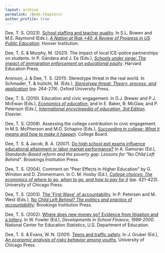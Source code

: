 ```yaml
---
layout: archive
permalink: /Book-Chapters/
author_profile: true
---
```


Dee, T. S. (2023). [School staffing and teacher quality](https://www.hoover.org/research/school-staffing-and-teacher-quality-nation-risk-40).  In S.L. Bowen and M.E. Raymond (Eds.), _[A Nation at Risk +40: A Review of Progress in US Public Education](https://www.hoover.org/nation-risk-40-review-progress-us-public-education)_. Hoover Institution.

Dee, T. S. & Murphy, M. (2021). The impact of local ICE-police partnerships on students. In P. Gándara and J. Ee (Eds.), _[Schools under siege: The impact of immigration enforcement on educational equity](https://www.hepg.org/hep-home/books/schools-under-siege)_. Harvard Education Press.

Aronson, J. & Dee, T. S. (2011). Stereotype threat in the real world. In Schmader, T. & Inzlicht, M. (Eds.), _[Stereotype threat: Theory, process, and application](https://oxford.universitypressscholarship.com/view/10.1093/acprof:oso/9780199732449.001.0001/acprof-9780199732449)_ (pp. 264-279). Oxford University Press.

Dee, T. S. (2010). Education and civic engagement. In D.J. Brewer and P.J. McEwan (Eds.), _[Economics of education](https://www.elsevier.com/books/economics-of-education/brewer/978-0-08-096530-7)_, and In E. Baker, B. McGaw, and P. Peterson (Eds.), _[International encyclopedia of education, 3rd Edition](https://www.sciencedirect.com/referencework/9780080448947/international-encyclopedia-of-education)_. Elsevier.

Dee, T. S. (2008). Assessing the college contribution to civic engagement. In M.S. McPherson and M.O. Schapiro (Eds.), _[Succeeding in college: What it means and how to make it happen](https://store.collegeboard.org/sto/productdetail.do?Itemkey=008303)_. College Board.

Dee, T. S. & Jacob, B. A. (2007). [Do high school exit exams influence educational attainment or labor market performance?](/files/exitexams2007.pdf) In A. Gamoran (Ed.), _Standards-Based reform and the poverty gap: Lessons for "No Child Left Behind"_. Brookings Institution Press.

Dee, T. S. (2004). Comment on “Peer Effects in Higher Education" by G. Winston and D. Zimmermann. In C. M. Hoxby (Ed.), _[College choices: The economics of where to go, when to go, and how to pay for it](https://press.uchicago.edu/ucp/books/book/chicago/C/bo3643231.html)_ (pp. 421-423). University of Chicago Press.

Dee, T. S. (2003). [The 'First Wave' of accountability](/files/firstwave.pdf). In P. Petersen and M. West (Eds.), _[No Child Left Behind? The politics and practice of accountability](https://www.brookings.edu/book/no-child-left-behind/)_. Brookings Institution Press.

Dee, T. S. (2002). [Where does new money go? Evidence from litigation and a lottery](https://nces.ed.gov/pubsearch/pubsinfo.asp?pubid=2002316). In W. Fowler (Ed.), _Developments in School Finance, 1999-2000_. National Center for Education Statistics, U.S. Department of Education.

Dee, T. S. & Evans, W. N. (2001). [Teens and traffic safety](/files/tts.pdf). In J. Gruber (Ed.), _[An economic analysis of risky behavior among youths](https://press.uchicago.edu/ucp/books/book/chicago/R/bo3646355.html)_, University of Chicago Press.
